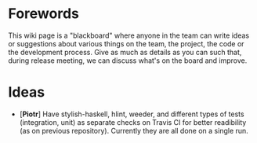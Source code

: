 # Forewords

This wiki page is a "blackboard" where anyone in the team can write ideas or suggestions about various things on the team, the project, the code or the development process. Give as much as details as you can such that, during release meeting, we can discuss what's on the board and improve. 

# Ideas

* [**Piotr**] Have stylish-haskell, hlint, weeder, and different types of tests (integration, unit) as separate checks on Travis CI for better readibility (as on previous repository). Currently they are all done on a single run.